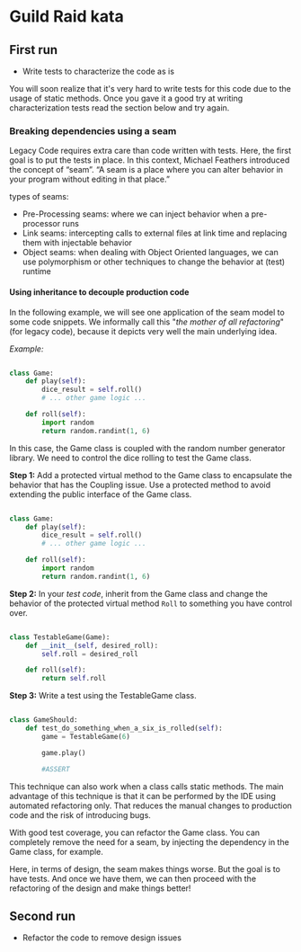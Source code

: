 # Guild Raid kata

## First run

- Write tests to characterize the code as is

You will soon realize that it's very hard to write tests for this code due to the usage of static methods. Once you gave it a good try at writing characterization tests read the section below and try again.

### Breaking dependencies using a seam

Legacy Code requires extra care than code written with tests. Here, the first goal is to put the tests in place. In this context, Michael Feathers introduced the concept of “seam”. “A seam is a place where you can alter behavior in your program without editing in that place.”

types of seams:

- Pre-Processing seams: where we can inject behavior when a pre-processor runs
- Link seams: intercepting calls to external files at link time and replacing them with injectable behavior
- Object seams: when dealing with Object Oriented languages, we can use polymorphism or other techniques to change the behavior at (test) runtime

#### Using inheritance to decouple production code

In the following example, we will see one application of the seam model to some code snippets. We informally call this "_the mother of all refactoring_" (for legacy code), because it depicts very well the main underlying idea.

_Example:_

```python

class Game:
    def play(self):
        dice_result = self.roll()
        # ... other game logic ...

    def roll(self):
        import random
        return random.randint(1, 6)

```

In this case, the Game class is coupled with the random number generator library. We need to control the dice rolling to test the Game class.

**Step 1:** Add a protected virtual method to the Game class to encapsulate the behavior that has the Coupling issue.
Use a protected method to avoid extending the public interface of the Game class.

```python

class Game:
    def play(self):
        dice_result = self.roll()
        # ... other game logic ...

    def roll(self):
        import random
        return random.randint(1, 6)
```

**Step 2:** In your _test code_, inherit from the Game class and change the behavior of the protected virtual method `Roll` to something you have control over.

```python

class TestableGame(Game):
    def __init__(self, desired_roll):
        self.roll = desired_roll

    def roll(self):
        return self.roll
```

**Step 3:** Write a test using the TestableGame class.

```python

class GameShould:
    def test_do_something_when_a_six_is_rolled(self):
        game = TestableGame(6)

        game.play()

        #ASSERT
```

This technique can also work when a class calls static methods. The main advantage of this technique is that it can be performed by the IDE using automated refactoring only. That reduces the manual changes to production code and the risk of introducing bugs.

With good test coverage, you can refactor the Game class. You can completely remove the need for a seam, by injecting the dependency in the Game class, for example.

Here, in terms of design, the seam makes things worse. But the goal is to have tests. And once we have them, we can then proceed with the refactoring of the design and make things better!

## Second run

- Refactor the code to remove design issues
